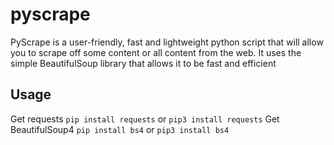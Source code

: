 # pyscrape

PyScrape is a user-friendly, fast and lightweight python script that will allow you to scrape off some content or all content from the web. It uses the simple BeautifulSoup library that allows it to be fast and efficient

## Usage

Get requests
`pip install requests` or `pip3 install requests`
Get BeautifulSoup4
`pip install bs4` or `pip3 install bs4`

